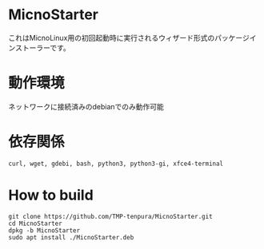 # MicnoStarter
これはMicnoLinux用の初回起動時に実行されるウィザード形式のパッケージインストーラーです。
# 動作環境
ネットワークに接続済みのdebianでのみ動作可能
# 依存関係
`curl, wget, gdebi, bash, python3, python3-gi, xfce4-terminal`
# How to build
```
git clone https://github.com/TMP-tenpura/MicnoStarter.git
cd MicnoStarter
dpkg -b MicnoStarter
sudo apt install ./MicnoStarter.deb
